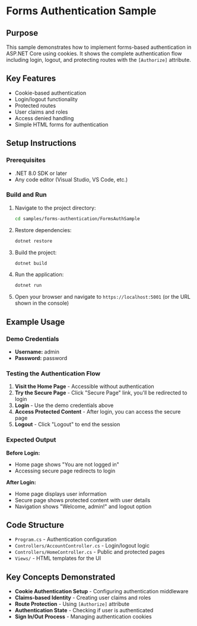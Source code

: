 # Forms Authentication Sample

## Purpose

This sample demonstrates how to implement forms-based authentication in ASP.NET Core using cookies. It shows the complete authentication flow including login, logout, and protecting routes with the `[Authorize]` attribute.

## Key Features

- Cookie-based authentication
- Login/logout functionality
- Protected routes
- User claims and roles
- Access denied handling
- Simple HTML forms for authentication

## Setup Instructions

### Prerequisites
- .NET 8.0 SDK or later
- Any code editor (Visual Studio, VS Code, etc.)

### Build and Run

1. Navigate to the project directory:
   ```bash
   cd samples/forms-authentication/FormsAuthSample
   ```

2. Restore dependencies:
   ```bash
   dotnet restore
   ```

3. Build the project:
   ```bash
   dotnet build
   ```

4. Run the application:
   ```bash
   dotnet run
   ```

5. Open your browser and navigate to `https://localhost:5001` (or the URL shown in the console)

## Example Usage

### Demo Credentials
- **Username:** admin
- **Password:** password

### Testing the Authentication Flow

1. **Visit the Home Page** - Accessible without authentication
2. **Try the Secure Page** - Click "Secure Page" link, you'll be redirected to login
3. **Login** - Use the demo credentials above
4. **Access Protected Content** - After login, you can access the secure page
5. **Logout** - Click "Logout" to end the session

### Expected Output

**Before Login:**
- Home page shows "You are not logged in"
- Accessing secure page redirects to login

**After Login:**
- Home page displays user information
- Secure page shows protected content with user details
- Navigation shows "Welcome, admin!" and logout option

## Code Structure

- `Program.cs` - Authentication configuration
- `Controllers/AccountController.cs` - Login/logout logic
- `Controllers/HomeController.cs` - Public and protected pages
- `Views/` - HTML templates for the UI

## Key Concepts Demonstrated

- **Cookie Authentication Setup** - Configuring authentication middleware
- **Claims-based Identity** - Creating user claims and roles
- **Route Protection** - Using `[Authorize]` attribute
- **Authentication State** - Checking if user is authenticated
- **Sign In/Out Process** - Managing authentication cookies